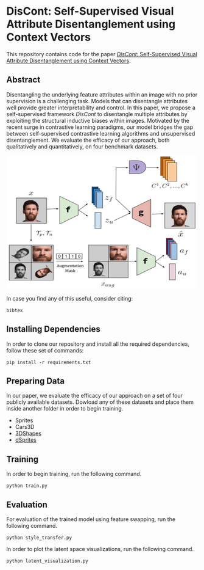# DisCont: Self-Supervised Visual Attribute Disentanglement using Context Vectors

This repository contains code for the paper <a href=""><i>DisCont</i>: Self-Supervised Visual Attribute Disentanglement using Context Vectors</a>.

## Abstract
Disentangling the underlying feature attributes within an image with no prior supervision is a challenging task. Models that can disentangle attributes well provide greater interpretability and control. In this paper, we propose a self-supervised framework <i>DisCont</i> to disentangle multiple attributes by exploiting the structural inductive biases within images. Motivated by the recent surge in contrastive learning paradigms, our model bridges the gap between self-supervised contrastive learning algorithms and unsupervised disentanglement. We evaluate the efficacy of our approach, both qualitatively and quantitatively, on four benchmark datasets.

<img src="figure-1.png" width="500" height="350">

In case you find any of this useful, consider citing:
```
bibtex
```

## Installing Dependencies
In order to clone our repository and install all the required dependencies, follow these set of commands:
```
pip install -r requirements.txt
```

## Preparing Data
In our paper, we evaluate the efficacy of our approach on a set of four publicly available datasets. Dowload any of these datasets and place them inside another folder in order to begin training.
* Sprites
* Cars3D
* <a href="https://github.com/deepmind/3d-shapes">3DShapes</a>
* <a href="https://github.com/deepmind/dsprites-dataset/">dSprites</a>

## Training

In order to begin training, run the following command.

```
python train.py
```

## Evaluation

For evaluation of the trained model using feature swapping, run the following command.
```
python style_transfer.py
```

In order to plot the latent space visualizations, run the following command.
```
python latent_visualization.py
```
